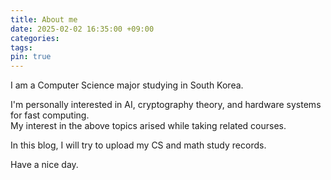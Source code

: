 ```yaml
---
title: About me
date: 2025-02-02 16:35:00 +09:00
categories:
tags: 
pin: true
---
```

I am a Computer Science major studying in South Korea.

I'm personally interested in AI, cryptography theory, and hardware systems for fast computing.   
My interest in the above topics arised while taking related courses.      

In this blog, I will try to upload my CS and math study records.

Have a nice day.
